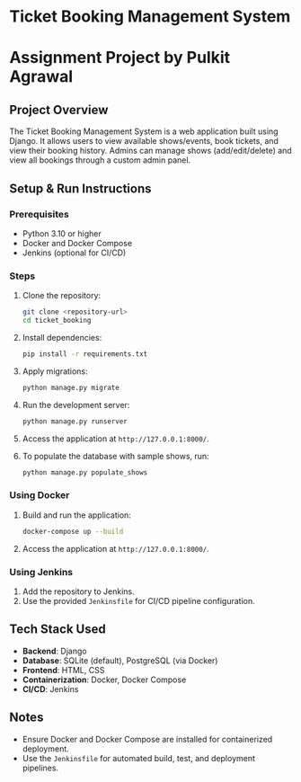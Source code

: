# Ticket Booking Management System
# Assignment Project by Pulkit Agrawal

## Project Overview
The Ticket Booking Management System is a web application built using Django. It allows users to view available shows/events, book tickets, and view their booking history. Admins can manage shows (add/edit/delete) and view all bookings through a custom admin panel.

## Setup & Run Instructions

### Prerequisites
- Python 3.10 or higher
- Docker and Docker Compose
- Jenkins (optional for CI/CD)

### Steps
1. Clone the repository:
   ```bash
   git clone <repository-url>
   cd ticket_booking
   ```

2. Install dependencies:
   ```bash
   pip install -r requirements.txt
   ```

3. Apply migrations:
   ```bash
   python manage.py migrate
   ```

4. Run the development server:
   ```bash
   python manage.py runserver
   ```

5. Access the application at `http://127.0.0.1:8000/`.

6. To populate the database with sample shows, run:
   ```bash
   python manage.py populate_shows
   ```

### Using Docker
1. Build and run the application:
   ```bash
   docker-compose up --build
   ```

2. Access the application at `http://127.0.0.1:8000/`.

### Using Jenkins
1. Add the repository to Jenkins.
2. Use the provided `Jenkinsfile` for CI/CD pipeline configuration.

## Tech Stack Used
- **Backend**: Django
- **Database**: SQLite (default), PostgreSQL (via Docker)
- **Frontend**: HTML, CSS
- **Containerization**: Docker, Docker Compose
- **CI/CD**: Jenkins

## Notes
- Ensure Docker and Docker Compose are installed for containerized deployment.
- Use the `Jenkinsfile` for automated build, test, and deployment pipelines.
